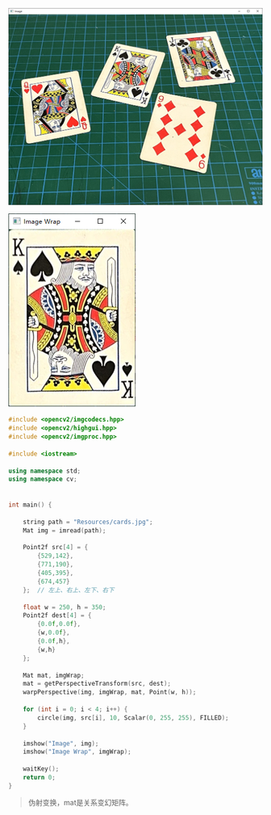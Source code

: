 ![image-20220714125721854](Warp%20Perspective%EF%BC%88%E9%80%8F%E8%A7%86%E5%8F%98%E6%8D%A2%EF%BC%89.assets/image-20220714125721854.png)

![image-20220714125727489](Warp%20Perspective%EF%BC%88%E9%80%8F%E8%A7%86%E5%8F%98%E6%8D%A2%EF%BC%89.assets/image-20220714125727489.png)

```C++
#include <opencv2/imgcodecs.hpp>
#include <opencv2/highgui.hpp>
#include <opencv2/imgproc.hpp>

#include <iostream>

using namespace std;
using namespace cv;


int main() {

	string path = "Resources/cards.jpg";
	Mat img = imread(path);

	Point2f src[4] = {
		{529,142},
		{771,190},
		{405,395},
		{674,457}
	};	// 左上、右上、左下、右下

	float w = 250, h = 350;
	Point2f dest[4] = {
		{0.0f,0.0f},
		{w,0.0f},
		{0.0f,h},
		{w,h}
	};

	Mat mat, imgWrap;
	mat = getPerspectiveTransform(src, dest);
	warpPerspective(img, imgWrap, mat, Point(w, h));

	for (int i = 0; i < 4; i++) {
		circle(img, src[i], 10, Scalar(0, 255, 255), FILLED);
	}

	imshow("Image", img);
	imshow("Image Wrap", imgWrap);

	waitKey();
	return 0;
}
```

> 伪射变换，mat是关系变幻矩阵。



